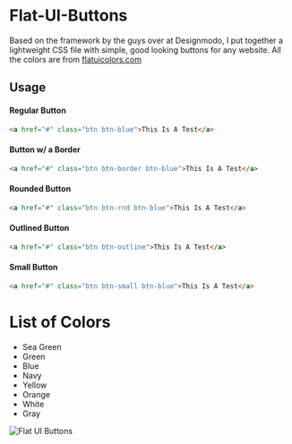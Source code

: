 Flat-UI-Buttons
===============

Based on the framework by the guys over at Designmodo, I put together a lightweight CSS file with simple, good looking buttons for any website. All the colors are from [flatuicolors.com](https://www.flatuicolors.com)

## Usage

#### Regular Button
```html
<a href="#" class="btn btn-blue">This Is A Test</a>
```

#### Button w/ a Border
```html
<a href="#" class="btn btn-border btn-blue">This Is A Test</a>
```

#### Rounded Button
```html
<a href="#" class="btn btn-rnd btn-blue">This Is A Test</a>
```

#### Outlined Button
```html
<a href="#" class="btn btn-outline">This Is A Test</a>
```

#### Small Button
```html
<a href="#" class="btn btn-small btn-blue">This Is A Test</a>
```

# List of Colors

+ Sea Green
+ Green
+ Blue
+ Navy
+ Yellow
+ Orange
+ White
+ Gray
 
![Flat UI Buttons](http://i.imgur.com/fcYyywr.png "...")

